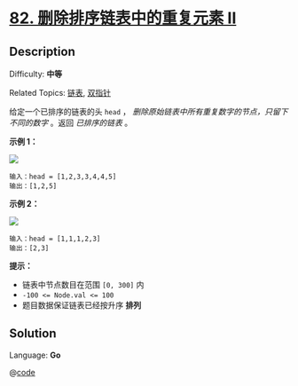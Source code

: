# [82\. 删除排序链表中的重复元素 II](https://leetcode.cn/problems/remove-duplicates-from-sorted-list-ii/)

## Description

Difficulty: **中等**  

Related Topics: [链表](https://leetcode.cn/tag/https://leetcode.cn/tag/linked-list//), [双指针](https://leetcode.cn/tag/https://leetcode.cn/tag/two-pointers//)


给定一个已排序的链表的头 `head` ， _删除原始链表中所有重复数字的节点，只留下不同的数字_ 。返回 _已排序的链表_ 。

**示例 1：**

![](https://assets.leetcode.com/uploads/2021/01/04/linkedlist1.jpg)

```
输入：head = [1,2,3,3,4,4,5]
输出：[1,2,5]
```

**示例 2：**

![](https://assets.leetcode.com/uploads/2021/01/04/linkedlist2.jpg)

```
输入：head = [1,1,1,2,3]
输出：[2,3]
```

**提示：**

*   链表中节点数目在范围 `[0, 300]` 内
*   `-100 <= Node.val <= 100`
*   题目数据保证链表已经按升序 **排列**


## Solution

Language: **Go**

@[code](../../../../algorithm/code/leet-code/medium/82.go)